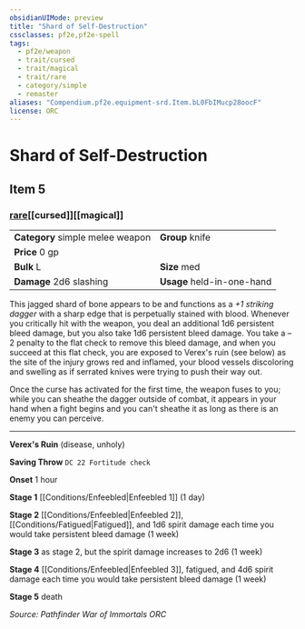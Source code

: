 ```yaml
---
obsidianUIMode: preview
title: "Shard of Self-Destruction"
cssclasses: pf2e,pf2e-spell
tags:
  - pf2e/weapon
  - trait/cursed
  - trait/magical
  - trait/rare
  - category/simple
  - remaster
aliases: "Compendium.pf2e.equipment-srd.Item.bL0FbIMucp28oocF"
license: ORC
---
```

# Shard of Self-Destruction
## Item 5
### [rare](rare "Rare Rarity Trait")[[cursed]][[magical]]

|  |  |
| -- | -- |
| **Category** simple melee weapon | **Group** knife |
| **Price** 0 gp |  |
| **Bulk** L | **Size** med |
| **Damage** 2d6 slashing  | **Usage** held-in-one-hand |



This jagged shard of bone appears to be and functions as a _+1 striking dagger_ with a sharp edge that is perpetually stained with blood. Whenever you critically hit with the weapon, you deal an additional 1d6 persistent bleed damage, but you also take 1d6 persistent bleed damage. You take a –2 penalty to the flat check to remove this bleed damage, and when you succeed at this flat check, you are exposed to Verex's ruin (see below) as the site of the injury grows red and inflamed, your blood vessels discoloring and swelling as if serrated knives were trying to push their way out.

Once the curse has activated for the first time, the weapon fuses to you; while you can sheathe the dagger outside of combat, it appears in your hand when a fight begins and you can't sheathe it as long as there is an enemy you can perceive.

* * *

**Verex's Ruin** (disease, unholy)

**Saving Throw** `DC 22 Fortitude check`

**Onset** 1 hour

**Stage 1** [[Conditions/Enfeebled|Enfeebled 1]] (1 day)

**Stage 2** [[Conditions/Enfeebled|Enfeebled 2]], [[Conditions/Fatigued|Fatigued]], and 1d6 spirit damage each time you would take persistent bleed damage (1 week)

**Stage 3** as stage 2, but the spirit damage increases to 2d6 (1 week)

**Stage 4** [[Conditions/Enfeebled|Enfeebled 3]], fatigued, and 4d6 spirit damage each time you would take persistent bleed damage (1 week)

**Stage 5** death

*Source: Pathfinder War of Immortals*
*ORC*